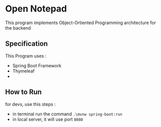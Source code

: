 # Open Notepad
This program implements Object-Ortiented Programming architecture for the backend 

## Specification
This Program uses :
- Spring Boot Framework
- Thymeleaf
- 
## How to Run
for devs, use this steps :
- in terminal run the command `.\mvnw spring-boot:run`
- in local server, it will use port `8080`